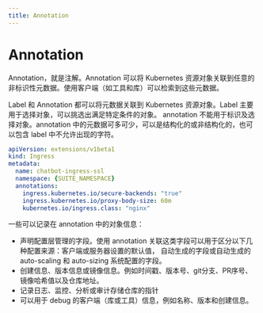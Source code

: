 ```yaml
---
title: Annotation
---
```

# Annotation
Annotation，就是注解。Annotation 可以将 Kubernetes 资源对象关联到任意的非标识性元数据。使用客户端（如工具和库）可以检索到这些元数据。

Label 和 Annotation 都可以将元数据关联到 Kubernetes 资源对象。Label 主要用于选择对象，可以挑选出满足特定条件的对象。
annotation 不能用于标识及选择对象。annotation 中的元数据可多可少，可以是结构化的或非结构化的，也可以包含 label 中不允许出现的字符。

```yml
apiVersion: extensions/v1beta1
kind: Ingress
metadata:
  name: chatbot-ingress-ssl
  namespace: {SUITE_NAMESPACE}
  annotations:
    ingress.kubernetes.io/secure-backends: "true"
    ingress.kubernetes.io/proxy-body-size: 60m
    kubernetes.io/ingress.class: "nginx"
```

一些可以记录在 annotation 中的对象信息：
- 声明配置层管理的字段。使用 annotation 关联这类字段可以用于区分以下几种配置来源：客户端或服务器设置的默认值，
自动生成的字段或自动生成的 auto-scaling 和 auto-sizing 系统配置的字段。
- 创建信息、版本信息或镜像信息。例如时间戳、版本号、git分支、PR序号、镜像哈希值以及仓库地址。
- 记录日志、监控、分析或审计存储仓库的指针
- 可以用于 debug 的客户端（库或工具）信息，例如名称、版本和创建信息。